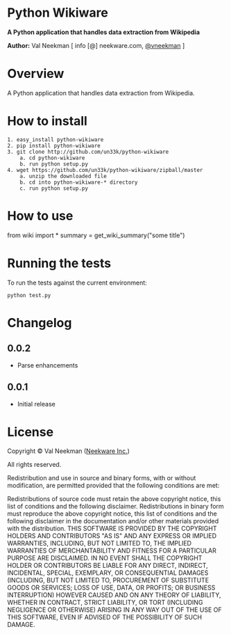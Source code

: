 Python Wikiware
====================

**A Python application that handles data extraction from Wikipedia**

**Author:** Val Neekman [ info [@] neekware.com, [@vneekman](https://twitter.com/vneekman) ]

Overview
========

A Python application that handles data extraction from Wikipedia.

How to install
==================

    1. easy_install python-wikiware
    2. pip install python-wikiware
    3. git clone http://github.com/un33k/python-wikiware
        a. cd python-wikiware
        b. run python setup.py
    4. wget https://github.com/un33k/python-wikiware/zipball/master
        a. unzip the downloaded file
        b. cd into python-wikiware-* directory
        c. run python setup.py

How to use
=================
from wiki import *
summary = get_wiki_summary("some title")


Running the tests
=================

To run the tests against the current environment:

    python test.py

Changelog
=========


0.0.2
-----
* Parse enhancements

0.0.1
-----
* Initial release


License
=======

Copyright © Val Neekman ([Neekware Inc.](http://neekware.com))

All rights reserved.

Redistribution and use in source and binary forms, with or without 
modification, are permitted provided that the following conditions are met:

Redistributions of source code must retain the above copyright notice, this 
list of conditions and the following disclaimer.
Redistributions in binary form must reproduce the above copyright notice, this 
list of conditions and the following disclaimer in the documentation and/or 
other materials provided with the distribution.
THIS SOFTWARE IS PROVIDED BY THE COPYRIGHT HOLDERS AND CONTRIBUTORS "AS IS" AND 
ANY EXPRESS OR IMPLIED WARRANTIES, INCLUDING, BUT NOT LIMITED TO, THE IMPLIED 
WARRANTIES OF MERCHANTABILITY AND FITNESS FOR A PARTICULAR PURPOSE ARE 
DISCLAIMED. IN NO EVENT SHALL THE COPYRIGHT HOLDER OR CONTRIBUTORS BE LIABLE 
FOR ANY DIRECT, INDIRECT, INCIDENTAL, SPECIAL, EXEMPLARY, OR CONSEQUENTIAL 
DAMAGES (INCLUDING, BUT NOT LIMITED TO, PROCUREMENT OF SUBSTITUTE GOODS OR 
SERVICES; LOSS OF USE, DATA, OR PROFITS; OR BUSINESS INTERRUPTION) HOWEVER 
CAUSED AND ON ANY THEORY OF LIABILITY, WHETHER IN CONTRACT, STRICT LIABILITY, 
OR TORT (INCLUDING NEGLIGENCE OR OTHERWISE) ARISING IN ANY WAY OUT OF THE USE 
OF THIS SOFTWARE, EVEN IF ADVISED OF THE POSSIBILITY OF SUCH DAMAGE.




